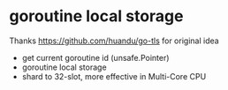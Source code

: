 # goroutine local storage

Thanks https://github.com/huandu/go-tls for original idea

- get current goroutine id (unsafe.Pointer)
- goroutine local storage
- shard to 32-slot, more effective in Multi-Core CPU 

